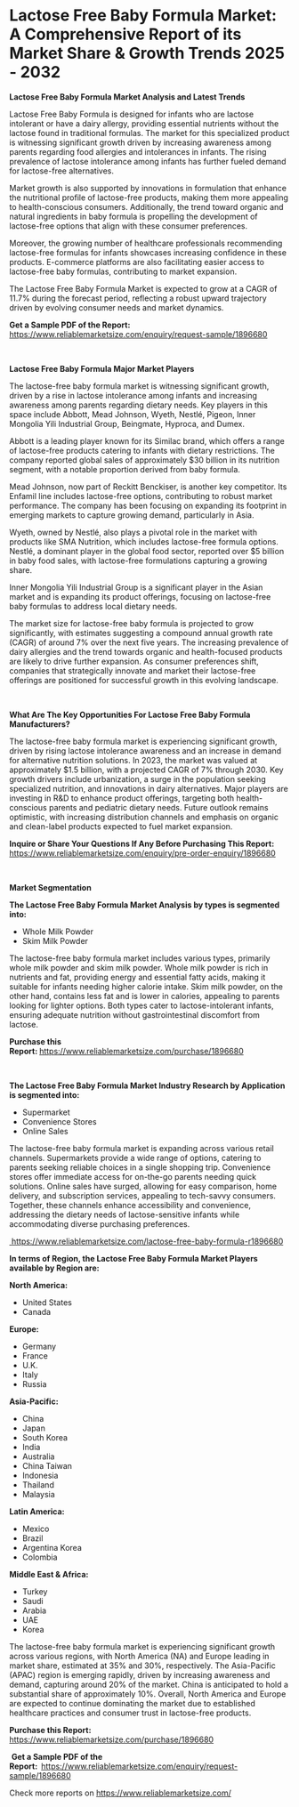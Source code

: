 <p><h1>Lactose Free Baby Formula Market: A Comprehensive Report of its Market Share & Growth Trends 2025 - 2032</h1></p><p><strong>Lactose Free Baby Formula Market Analysis and Latest Trends</strong></p>
<p><p>Lactose Free Baby Formula is designed for infants who are lactose intolerant or have a dairy allergy, providing essential nutrients without the lactose found in traditional formulas. The market for this specialized product is witnessing significant growth driven by increasing awareness among parents regarding food allergies and intolerances in infants. The rising prevalence of lactose intolerance among infants has further fueled demand for lactose-free alternatives.</p><p>Market growth is also supported by innovations in formulation that enhance the nutritional profile of lactose-free products, making them more appealing to health-conscious consumers. Additionally, the trend toward organic and natural ingredients in baby formula is propelling the development of lactose-free options that align with these consumer preferences.</p><p>Moreover, the growing number of healthcare professionals recommending lactose-free formulas for infants showcases increasing confidence in these products. E-commerce platforms are also facilitating easier access to lactose-free baby formulas, contributing to market expansion. </p><p>The Lactose Free Baby Formula Market is expected to grow at a CAGR of 11.7% during the forecast period, reflecting a robust upward trajectory driven by evolving consumer needs and market dynamics.</p></p>
<p><strong>Get a Sample PDF of the Report:&nbsp;</strong> <a href="https://www.reliablemarketsize.com/enquiry/request-sample/1896680?utm_campaign=3508&utm_medium=2&utm_source=Github&utm_content=ia&utm_term=07042025&utm_id=lactose-free-baby-formula">https://www.reliablemarketsize.com/enquiry/request-sample/1896680</a></p>
<p>&nbsp;</p>
<p><strong>Lactose Free Baby Formula Major Market Players</strong></p>
<p><p>The lactose-free baby formula market is witnessing significant growth, driven by a rise in lactose intolerance among infants and increasing awareness among parents regarding dietary needs. Key players in this space include Abbott, Mead Johnson, Wyeth, Nestlé, Pigeon, Inner Mongolia Yili Industrial Group, Beingmate, Hyproca, and Dumex.</p><p>Abbott is a leading player known for its Similac brand, which offers a range of lactose-free products catering to infants with dietary restrictions. The company reported global sales of approximately $30 billion in its nutrition segment, with a notable proportion derived from baby formula.</p><p>Mead Johnson, now part of Reckitt Benckiser, is another key competitor. Its Enfamil line includes lactose-free options, contributing to robust market performance. The company has been focusing on expanding its footprint in emerging markets to capture growing demand, particularly in Asia.</p><p>Wyeth, owned by Nestlé, also plays a pivotal role in the market with products like SMA Nutrition, which includes lactose-free formula options. Nestlé, a dominant player in the global food sector, reported over $5 billion in baby food sales, with lactose-free formulations capturing a growing share.</p><p>Inner Mongolia Yili Industrial Group is a significant player in the Asian market and is expanding its product offerings, focusing on lactose-free baby formulas to address local dietary needs.</p><p>The market size for lactose-free baby formula is projected to grow significantly, with estimates suggesting a compound annual growth rate (CAGR) of around 7% over the next five years. The increasing prevalence of dairy allergies and the trend towards organic and health-focused products are likely to drive further expansion. As consumer preferences shift, companies that strategically innovate and market their lactose-free offerings are positioned for successful growth in this evolving landscape.</p></p>
<p>&nbsp;</p>
<p><strong>What Are The Key Opportunities For Lactose Free Baby Formula Manufacturers?</strong></p>
<p><p>The lactose-free baby formula market is experiencing significant growth, driven by rising lactose intolerance awareness and an increase in demand for alternative nutrition solutions. In 2023, the market was valued at approximately $1.5 billion, with a projected CAGR of 7% through 2030. Key growth drivers include urbanization, a surge in the population seeking specialized nutrition, and innovations in dairy alternatives. Major players are investing in R&D to enhance product offerings, targeting both health-conscious parents and pediatric dietary needs. Future outlook remains optimistic, with increasing distribution channels and emphasis on organic and clean-label products expected to fuel market expansion.</p></p>
<p><strong>Inquire or Share Your Questions If Any Before Purchasing This Report:</strong> <a href="https://www.reliablemarketsize.com/enquiry/pre-order-enquiry/1896680?utm_campaign=3508&utm_medium=2&utm_source=Github&utm_content=ia&utm_term=07042025&utm_id=lactose-free-baby-formula">https://www.reliablemarketsize.com/enquiry/pre-order-enquiry/1896680</a></p>
<p>&nbsp;</p>
<p><strong>Market Segmentation</strong></p>
<p><strong>The Lactose Free Baby Formula Market Analysis by types is segmented into:</strong></p>
<p><ul><li>Whole Milk Powder</li><li>Skim Milk Powder</li></ul></p>
<p><p>The lactose-free baby formula market includes various types, primarily whole milk powder and skim milk powder. Whole milk powder is rich in nutrients and fat, providing energy and essential fatty acids, making it suitable for infants needing higher calorie intake. Skim milk powder, on the other hand, contains less fat and is lower in calories, appealing to parents looking for lighter options. Both types cater to lactose-intolerant infants, ensuring adequate nutrition without gastrointestinal discomfort from lactose.</p></p>
<p><strong>Purchase this Report:&nbsp;</strong><a href="https://www.reliablemarketsize.com/purchase/1896680?utm_campaign=3508&utm_medium=2&utm_source=Github&utm_content=ia&utm_term=07042025&utm_id=lactose-free-baby-formula">https://www.reliablemarketsize.com/purchase/1896680</a></p>
<p>&nbsp;</p>
<p><strong>The Lactose Free Baby Formula Market Industry Research by Application is segmented into:</strong></p>
<p><ul><li>Supermarket</li><li>Convenience Stores</li><li>Online Sales</li></ul></p>
<p><p>The lactose-free baby formula market is expanding across various retail channels. Supermarkets provide a wide range of options, catering to parents seeking reliable choices in a single shopping trip. Convenience stores offer immediate access for on-the-go parents needing quick solutions. Online sales have surged, allowing for easy comparison, home delivery, and subscription services, appealing to tech-savvy consumers. Together, these channels enhance accessibility and convenience, addressing the dietary needs of lactose-sensitive infants while accommodating diverse purchasing preferences.</p></p>
<p><a href="https://www.reliablemarketsize.com/lactose-free-baby-formula-r1896680?utm_campaign=3508&utm_medium=2&utm_source=Github&utm_content=ia&utm_term=07042025&utm_id=lactose-free-baby-formula">&nbsp;https://www.reliablemarketsize.com/lactose-free-baby-formula-r1896680</a></p>
<p><strong>In terms of Region, the Lactose Free Baby Formula Market Players available by Region are:</strong></p>
<p>
    <p> <strong> North America: </strong>
        <ul>
            <li>United States</li>
            <li>Canada</li>
        </ul>
        </p> 
    <p> <strong> Europe: </strong>
        <ul>
            <li>Germany</li>
            <li>France</li>
            <li>U.K.</li>
            <li>Italy</li>
            <li>Russia</li>
        </ul>
        </p> 
    <p> <strong> Asia-Pacific: </strong>
        <ul>
            <li>China</li>
            <li>Japan</li>
            <li>South Korea</li>
            <li>India</li>
            <li>Australia</li>
            <li>China Taiwan</li>
            <li>Indonesia</li>
            <li>Thailand</li>
            <li>Malaysia</li>
        </ul>
        </p> 
    <p> <strong> Latin America: </strong>
        <ul>
            <li>Mexico</li>
            <li>Brazil</li>
            <li>Argentina Korea</li>
            <li>Colombia</li>
        </ul>
        </p> 
    <p> <strong> Middle East & Africa: </strong>
        <ul>
            <li>Turkey</li>
            <li>Saudi</li>
            <li>Arabia</li>
            <li>UAE</li>
            <li>Korea</li>
        </ul>
    </p>
    </p>
<p><p>The lactose-free baby formula market is experiencing significant growth across various regions, with North America (NA) and Europe leading in market share, estimated at 35% and 30%, respectively. The Asia-Pacific (APAC) region is emerging rapidly, driven by increasing awareness and demand, capturing around 20% of the market. China is anticipated to hold a substantial share of approximately 10%. Overall, North America and Europe are expected to continue dominating the market due to established healthcare practices and consumer trust in lactose-free products.</p></p>
<p><strong>Purchase this Report: </strong><a href="https://www.reliablemarketsize.com/purchase/1896680?utm_campaign=3508&utm_medium=2&utm_source=Github&utm_content=ia&utm_term=07042025&utm_id=lactose-free-baby-formula">https://www.reliablemarketsize.com/purchase/1896680</a></p>
<p>&nbsp;<strong>Get a Sample PDF of the Report:&nbsp;&nbsp;</strong><a href="https://www.reliablemarketsize.com/enquiry/request-sample/1896680?utm_campaign=3508&utm_medium=2&utm_source=Github&utm_content=ia&utm_term=07042025&utm_id=lactose-free-baby-formula">https://www.reliablemarketsize.com/enquiry/request-sample/1896680</a></p>
<p><strong></strong></p>
<p>Check more reports on <a href="https://www.reliablemarketsize.com/?utm_campaign=3508&utm_medium=2&utm_source=Github&utm_content=ia&utm_term=07042025&utm_id=lactose-free-baby-formula">https://www.reliablemarketsize.com/</a></p>
